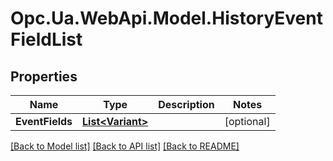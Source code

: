 # Opc.Ua.WebApi.Model.HistoryEventFieldList

## Properties

Name | Type | Description | Notes
------------ | ------------- | ------------- | -------------
**EventFields** | [**List&lt;Variant&gt;**](Variant.md) |  | [optional] 

[[Back to Model list]](../README.md#documentation-for-models) [[Back to API list]](../README.md#documentation-for-api-endpoints) [[Back to README]](../README.md)

